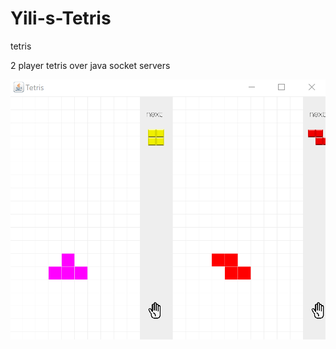 # Yili-s-Tetris
tetris

2 player tetris over java socket servers

![alt text](.\Images\Capture.png)
